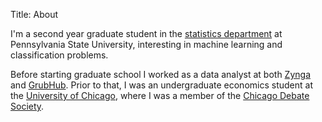 Title: About

I'm a second year graduate student in the [statistics department](http://stat.psu.edu/) at Pennsylvania State University, interesting in machine learning and classification problems.

Before starting graduate school I worked as a data analyst at both [Zynga](https://www.zynga.com/) and [GrubHub](https://www.grubhub.com/). Prior to that, I was an undergraduate economics student at the [University of Chicago](http://www.uchicago.edu/), where I was a member of the [Chicago Debate Society](http://debate.uchicago.edu/).